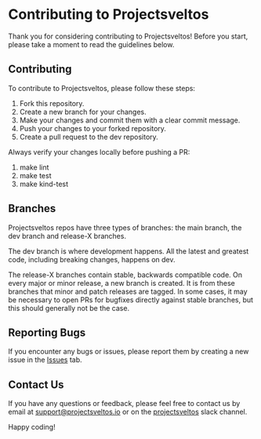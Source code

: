 # Contributing to Projectsveltos

Thank you for considering contributing to Projectsveltos! Before you start, please take a moment to read the guidelines below.

## Contributing

To contribute to Projectsveltos, please follow these steps:

1. Fork this repository.
2. Create a new branch for your changes.
3. Make your changes and commit them with a clear commit message.
4. Push your changes to your forked repository.
5. Create a pull request to the dev repository.

Always verify your changes locally before pushing a PR:

1. make lint
2. make test
3. make kind-test

## Branches

Projectsveltos repos have three types of branches: the main branch, the dev branch and release-X branches.

The dev branch is where development happens. All the latest and greatest code, including breaking changes, happens on dev.

The release-X branches contain stable, backwards compatible code. On every major or minor release, a new branch is created. It is from these branches that minor and patch releases are tagged. In some cases, it may be necessary to open PRs for bugfixes directly against stable branches, but this should generally not be the case.

## Reporting Bugs

If you encounter any bugs or issues, please report them by creating a new issue in the [Issues](https://github.com/projectsveltos/access-manager/issues) tab.

## Contact Us

If you have any questions or feedback, please feel free to contact us by email at support@projectsveltos.io or on the [projectsveltos](https://join.slack.com/t/projectsveltos/shared_invite/zt-1hraownbr-W8NTs6LTimxLPB8Erj8Q6Q) slack channel.

Happy coding!

